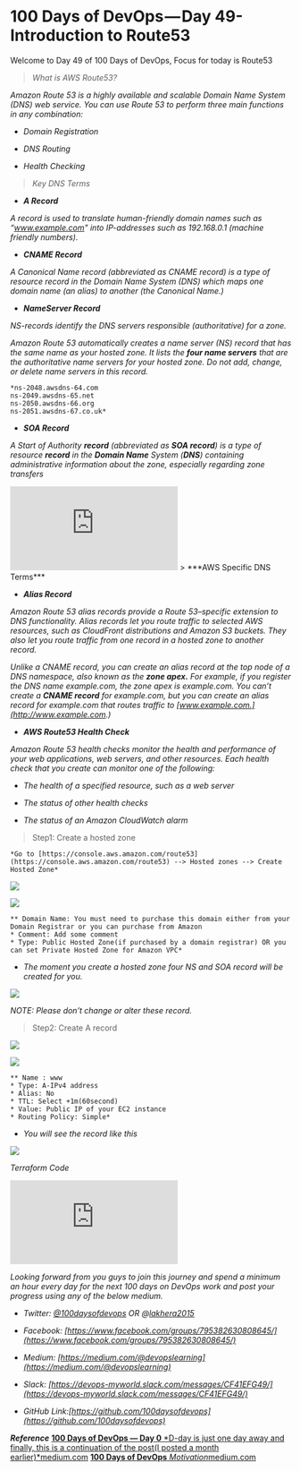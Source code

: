 
# 100 Days of DevOps — Day 49-Introduction to Route53

Welcome to Day 49 of 100 Days of DevOps, Focus for today is Route53
> *What is AWS Route53?*

*Amazon Route 53 is a highly available and scalable Domain Name System (DNS) web service. You can use Route 53 to perform three main functions in any combination:*

* *Domain Registration*

* *DNS Routing*

* *Health Checking*
> *Key DNS Terms*

* ***A Record***

*A record is used to translate human-friendly domain names such as “www.example.com" into IP-addresses such as 192.168.0.1 (machine friendly numbers).*

* ***CNAME Record***

*A Canonical Name record (abbreviated as CNAME record) is a type of resource record in the Domain Name System (DNS) which maps one domain name (an alias) to another (the Canonical Name.)*

* ***NameServer Record***

*NS-records identify the DNS servers responsible (authoritative) for a zone.*

*Amazon Route 53 automatically creates a name server (NS) record that has the same name as your hosted zone. It lists the **four name servers** that are the authoritative name servers for your hosted zone. Do not add, change, or delete name servers in this record.*

    *ns-2048.awsdns-64.com
    ns-2049.awsdns-65.net
    ns-2050.awsdns-66.org
    ns-2051.awsdns-67.co.uk*

* ***SOA Record***

*A Start of Authority **record** (abbreviated as **SOA record**) is a type of resource **record** in the **Domain Name** System (**DNS**) containing administrative information about the zone, especially regarding zone transfers*

<iframe src="https://medium.com/media/7e59ef6d9658c711bcac390a3e399c3b" frameborder=0></iframe>
> ***AWS Specific DNS Terms***

* ***Alias Record***

*Amazon Route 53 alias records provide a Route 53–specific extension to DNS functionality. Alias records let you route traffic to selected AWS resources, such as CloudFront distributions and Amazon S3 buckets. They also let you route traffic from one record in a hosted zone to another record.*

*Unlike a CNAME record, you can create an alias record at the top node of a DNS namespace, also known as the **zone apex.** For example, if you register the DNS name example.com, the zone apex is example.com. You can’t create a **CNAME record** for example.com, but you can create an alias record for example.com that routes traffic to [www.example.com.](http://www.example.com.)*

* ***AWS Route53 Health Check***

*Amazon Route 53 health checks monitor the health and performance of your web applications, web servers, and other resources. Each health check that you create can monitor one of the following:*

* *The health of a specified resource, such as a web server*

* *The status of other health checks*

* *The status of an Amazon CloudWatch alarm*
> Step1: Create a hosted zone

    *Go to [https://console.aws.amazon.com/route53](https://console.aws.amazon.com/route53) --> Hosted zones --> Create Hosted Zone*

![](https://cdn-images-1.medium.com/max/5736/1*hZBeNOKB37OWw3owGJ-6GA.png)

![](https://cdn-images-1.medium.com/max/2000/1*3FnmwKfcjnBBsIwd6ihaFw.png)

    ** Domain Name: You must need to purchase this domain either from your Domain Registrar or you can purchase from Amazon
    * Comment: Add some comment
    * Type: Public Hosted Zone(if purchased by a domain registrar) OR you can set Private Hosted Zone for Amazon VPC*

* *The moment you create a hosted zone four NS and SOA record will be created for you.*

![](https://cdn-images-1.medium.com/max/3372/1*KsQs5HzRbRv5ENZ1jjHAbw.png)

*NOTE: Please don’t change or alter these record.*
> Step2: Create A record

![](https://cdn-images-1.medium.com/max/3392/1*vkv5paEkvzCTBihuKLmX_Q.png)

![](https://cdn-images-1.medium.com/max/2000/1*18gkRtxkCo_5NqH1SkdsbQ.png)

    ** Name : www
    * Type: A-IPv4 address
    * Alias: No
    * TTL: Select +1m(60second)
    * Value: Public IP of your EC2 instance
    * Routing Policy: Simple*

* *You will see the record like this*

![](https://cdn-images-1.medium.com/max/3380/1*uiGUkkWhZ6IvendMYHsWaQ.png)

*Terraform Code*

<iframe src="https://medium.com/media/d137eaf593586410b7b88c62ce2dd5f7" frameborder=0></iframe>

*Looking forward from you guys to join this journey and spend a minimum an hour every day for the next 100 days on DevOps work and post your progress using any of the below medium.*

* *Twitter: [@100daysofdevops](http://twitter.com/100daysofdevops) OR @[lakhera2015](https://twitter.com/lakhera2015)*

* *Facebook: [https://www.facebook.com/groups/795382630808645/](https://www.facebook.com/groups/795382630808645/)*

* *Medium: [https://medium.com/@devopslearning](https://medium.com/@devopslearning)*

* *Slack: [https://devops-myworld.slack.com/messages/CF41EFG49/](https://devops-myworld.slack.com/messages/CF41EFG49/)*

* *GitHub Link:[https://github.com/100daysofdevops](https://github.com/100daysofdevops)*

***Reference***
[**100 Days of DevOps — Day 0**
*D-day is just one day away and finally, this is a continuation of the post(I posted a month earlier)*medium.com](https://medium.com/@devopslearning/100-days-of-devops-day-0-4f2c9750542d)
[**100 Days of DevOps**
*Motivation*medium.com](https://medium.com/@devopslearning/100-days-of-devops-81faf13bf772)
